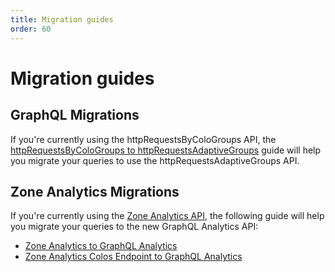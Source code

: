 ```yaml
---
title: Migration guides
order: 60
---
```


# Migration guides

## GraphQL Migrations
If you're currently using the httpRequestsByColoGroups API, the [httpRequestsByColoGroups to httpRequestsAdaptiveGroups](/migration-guides/graph-ql-analytics) guide will help you migrate your queries to use the httpRequestsAdaptiveGroups API.

## Zone Analytics Migrations

If you're currently using the [Zone Analytics API](https://api.cloudflare.com/#zone-analytics-properties), the following guide will help you migrate your queries to the new GraphQL Analytics API:

- [Zone Analytics to GraphQL Analytics](/migration-guides/zone-analytics/)
- [Zone Analytics Colos Endpoint to GraphQL Analytics](/migration-guides/zone-analytics-colos/)
